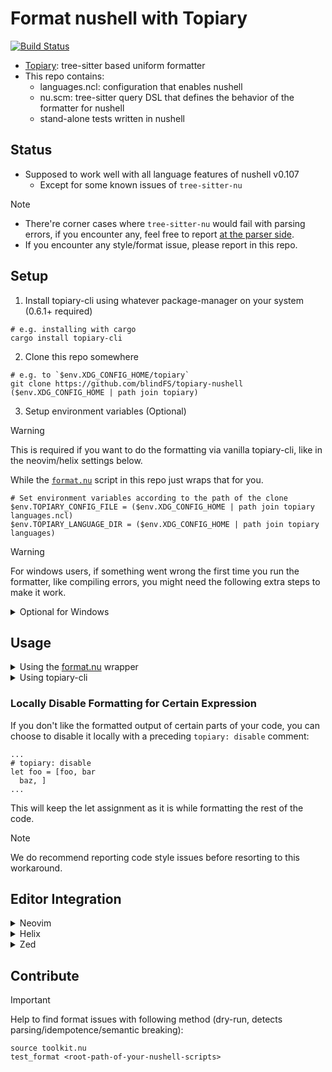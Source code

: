 # Format nushell with Topiary

[![Build Status](https://img.shields.io/github/actions/workflow/status/blindfs/topiary-nushell/ci.yml?branch=main)](https://github.com/blindfs/topiary-nushell/actions)

* [Topiary](https://github.com/tweag/topiary): tree-sitter based uniform formatter
* This repo contains:
  * languages.ncl: configuration that enables nushell
  * nu.scm: tree-sitter query DSL that defines the behavior of the formatter for nushell
  * stand-alone tests written in nushell

## Status

* Supposed to work well with all language features of nushell v0.107
  * Except for some known issues of `tree-sitter-nu`

> [!NOTE]
>
> * There're corner cases where `tree-sitter-nu` would fail with parsing errors, if you encounter any, feel free to report [at the parser side](https://github.com/nushell/tree-sitter-nu/issues).
> * If you encounter any style/format issue, please report in this repo.

## Setup

1. Install topiary-cli using whatever package-manager on your system (0.6.1+ required)

```nushell
# e.g. installing with cargo
cargo install topiary-cli
```

2. Clone this repo somewhere

```nushell
# e.g. to `$env.XDG_CONFIG_HOME/topiary`
git clone https://github.com/blindFS/topiary-nushell ($env.XDG_CONFIG_HOME | path join topiary)
```

3. Setup environment variables (Optional)

> [!WARNING]
> This is required if you want to do the formatting via vanilla topiary-cli, like in the neovim/helix settings below.
>
> While the [`format.nu`](https://github.com/blindFS/topiary-nushell/blob/main/format.nu) script in this repo just wraps that for you.

```nushell
# Set environment variables according to the path of the clone
$env.TOPIARY_CONFIG_FILE = ($env.XDG_CONFIG_HOME | path join topiary languages.ncl)
$env.TOPIARY_LANGUAGE_DIR = ($env.XDG_CONFIG_HOME | path join topiary languages)
```

> [!WARNING]
> For windows users, if something went wrong the first time you run the formatter,
> like compiling errors, you might need the following extra steps to make it work.

<details>
  <summary>Optional for Windows </summary>

1. Install the [tree-sitter-cli](https://github.com/tree-sitter/tree-sitter/blob/master/cli/README.md).
2. Clone [tree-sitter-nu](https://github.com/nushell/tree-sitter-nu) somewhere and cd into it.
3. Build the parser manually with `tree-sitter build`.
4. Replace the `languages.ncl` file in this repo with something like:

```ncl
{
  languages = {
    nu = {
      extensions = ["nu"],
      grammar.source.path = "C:/path/to/tree-sitter-nu/nu.dll",
      symbol = "tree_sitter_nu",
    },
  },
}
```

</details>

## Usage

<details>
  <summary>Using the <a href="https://github.com/blindFS/topiary-nushell/blob/main/format.nu">format.nu</a> wrapper </summary>
  
```markdown
Helper to run topiary with the correct environment variables for topiary-nushell

Usage:
  > format.nu {flags} ...(files)

Flags:
  -c, --config_dir <path>: Root of the topiary-nushell repo, defaults to the parent directory of this script
  -h, --help: Display the help message for this command

Parameters:
  ...files <path>: Files to format

Input/output types:
  ╭───┬─────────┬─────────╮
  │ # │  input  │ output  │
  ├───┼─────────┼─────────┤
  │ 0 │ nothing │ nothing │
  │ 1 │ string  │ string  │
  ╰───┴─────────┴─────────╯

Examples:
  Read from stdin
  > bat foo.nu | format.nu

  Format files (in-place replacement)
  > format.nu foo.nu bar.nu

  Path overriding
  > format.nu -c /path/to/topiary-nushell foo.nu bar.nu
```

</details>

<details>
  <summary>Using topiary-cli </summary>
  
```nushell
# in-place formatting
topiary format script.nu
# stdin -> stdout
cat foo.nu | topiary format --language nu
```

</details>

### Locally Disable Formatting for Certain Expression

If you don't like the formatted output of certain parts of your code,
you can choose to disable it locally with a preceding `topiary: disable` comment:

```nushell
...
# topiary: disable
let foo = [foo, bar
  baz, ]
...
```

This will keep the let assignment as it is while formatting the rest of the code.

> [!NOTE]
> We do recommend reporting code style issues before resorting to this workaround.

## Editor Integration

<details>
  <summary>Neovim </summary>
  Format on save with <a href="https://github.com/stevearc/conform.nvim">conform.nvim</a>:
  
```lua
-- lazy.nvim setup
{
  "stevearc/conform.nvim",
  dependencies = { "mason.nvim" },
  event = "VeryLazy",
  opts = {
    formatters_by_ft = {
      nu = { "topiary_nu" },
    },
    formatters = {
      topiary_nu = {
        command = "topiary",
        args = { "format", "--language", "nu" },
      },
    },
  },
},
```

</details>

<details>
  <summary>Helix </summary>

To format on save in Helix, add this configuration to your `helix/languages.toml`.

```toml
[[language]]
name = "nu"
auto-format = true
formatter = { command = "topiary", args = ["format", "--language", "nu"] }
```

</details>

<details>
  <summary>Zed </summary>

```json
"languages": {
  "Nu": {
    "formatter": {
      "external": {
        "command": "/path-to-the-clone/format.nu"
      }
    },
    "format_on_save": "on"
  }
}
```

</details>

## Contribute

> [!IMPORTANT]
> Help to find format issues with following method
> (dry-run, detects parsing/idempotence/semantic breaking):

```nushell
source toolkit.nu
test_format <root-path-of-your-nushell-scripts>
```
